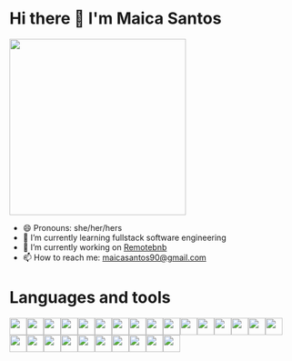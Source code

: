 # Hi there 👋 I'm Maica Santos

<img src="https://media.giphy.com/media/wwg1suUiTbCY8H8vIA/giphy-downsized-large.gif" height=310 />

<!--
**itsmaica/itsmaica** is a ✨ _special_ ✨ repository because its `README.md` (this file) appears on your GitHub profile.
       
Here are some ideas to get you started:
  
- 🔭 I’m currently working on ...
- 🌱 I’m currently learning Python
- 👯 I’m looking to collaborate on ...
- 🤔 I’m looking for help with ...
- 💬 Ask me about ...
- 📫 How to reach me: ...
- 😄 Pronouns: ...
- ⚡ Fun fact: ...
     
 
-->

- 😄 Pronouns: she/her/hers
- 🌱 I’m currently learning fullstack software engineering
- 🔭 I’m currently working on [Remotebnb](https://github.com/itsmaica/Remotebnb)
- 📫 How to reach me: maicasantos90@gmail.com
<!-- - ([Pixtagram](https://github.com/BriRob/Pixtagram) -->

# Languages and tools


<img src="https://img.shields.io/badge/javascript-%23323330.svg?style=for-the-badge&logo=javascript&logoColor=%23F7DF1E" height=30/><img src="https://camo.githubusercontent.com/a1b2dac5667822ee0d98ae6d799da61987fd1658dfeb4d2ca6e3c99b1535ebd8/68747470733a2f2f696d672e736869656c64732e696f2f62616467652f707974686f6e2d3336373041303f7374796c653d666f722d7468652d6261646765266c6f676f3d707974686f6e266c6f676f436f6c6f723d666664643534" height=30/><img src="https://img.shields.io/badge/css3-%231572B6.svg?style=for-the-badge&logo=css3&logoColor=white" height=30/><img src="https://img.shields.io/badge/html5-%23E34F26.svg?style=for-the-badge&logo=html5&logoColor=white" height=30/><img src="https://camo.githubusercontent.com/ab4c3c731a174a63df861f7b118d6c8a6c52040a021a552628db877bd518fe84/68747470733a2f2f696d672e736869656c64732e696f2f62616467652f72656163742d2532333230323332612e7376673f7374796c653d666f722d7468652d6261646765266c6f676f3d7265616374266c6f676f436f6c6f723d253233363144414642" height=30/><img src="https://img.shields.io/badge/redux-%23593d88.svg?style=for-the-badge&logo=redux&logoColor=white" height=30/><img src="https://img.shields.io/badge/express.js-%23404d59.svg?style=for-the-badge&logo=express&logoColor=%2361DAFB" height=30 /><img src="https://img.shields.io/badge/flask-%23000.svg?style=for-the-badge&logo=flask&logoColor=white" height=30/><img src="https://img.shields.io/badge/AWS-%23FF9900.svg?style=for-the-badge&logo=amazon-aws&logoColor=white" height=30/><img src="https://img.shields.io/badge/docker-%230db7ed.svg?style=for-the-badge&logo=docker&logoColor=white" height=30/><img src="https://img.shields.io/badge/heroku-%23430098.svg?style=for-the-badge&logo=heroku&logoColor=white" height=30/><img src="https://img.shields.io/badge/node.js-6DA55F?style=for-the-badge&logo=node.js&logoColor=white" height=30 /><img src="https://img.shields.io/badge/Pug-FFF?style=for-the-badge&logo=pug&logoColor=A86454" height=30 /><img src="https://img.shields.io/badge/postgres-%23316192.svg?style=for-the-badge&logo=postgresql&logoColor=white" height=30 /><img src="https://img.shields.io/badge/figma-%23F24E1E.svg?style=for-the-badge&logo=figma&logoColor=white" height=30 /><img src="https://img.shields.io/badge/Sequelize-52B0E7?style=for-the-badge&logo=Sequelize&logoColor=white" height=30 /><img src="https://img.shields.io/badge/Slack-4A154B?style=for-the-badge&logo=slack&logoColor=white" height=30/><img src="https://img.shields.io/badge/Zoom-2D8CFF?style=for-the-badge&logo=zoom&logoColor=white" height=30/><img src="https://img.shields.io/badge/Codepen-000000?style=for-the-badge&logo=codepen&logoColor=white" height=30 /><img src="https://img.shields.io/badge/Visual%20Studio%20Code-0078d7.svg?style=for-the-badge&logo=visual-studio-code&logoColor=white" height=30 /><img src="https://img.shields.io/badge/mac%20os-000000?style=for-the-badge&logo=apple&logoColor=white" height=30/><img src="https://img.shields.io/badge/MDN_Web_Docs-black?style=for-the-badge&logo=mdnwebdocs&logoColor=white" height=30 /><img src="https://img.shields.io/badge/iOS-000000?style=for-the-badge&logo=ios&logoColor=white" height=30 /><img src="https://img.shields.io/badge/jira-%230A0FFF.svg?style=for-the-badge&logo=jira&logoColor=white" height=30 /><img src="https://img.shields.io/badge/Discord-5865F2?style=for-the-badge&logo=discord&logoColor=white" height=30/><img src="https://img.shields.io/badge/github-%23121011.svg?style=for-the-badge&logo=github&logoColor=white" height=30 />
